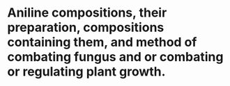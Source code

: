 # Aniline compositions, their preparation, compositions containing them, and method of combating fungus and or combating or regulating plant growth.